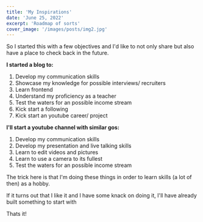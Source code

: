 ```yaml
---
title: 'My Inspirations'
date: 'June 25, 2022'
excerpt: 'Roadmap of sorts'
cover_image: '/images/posts/img2.jpg'
---
```


So I started this with a few objectives and I'd like to not only share but also have a place to check back in the future.

**I started a blog to:**

1. Develop my communication skills
2. Showcase my knowledge for possible interviews/ recruiters
3. Learn frontend
4. Understand my proficiency as a teacher
5. Test the waters for an possible income stream
6. Kick start a following
7. Kick start an youtube career/ project

**I'll start a youtube channel with similar gos:**

1. Develop my communication skills
2. Develop my presentation and live talking skills
3. Learn to edit videos and pictures
4. Learn to use a camera to its fullest
5. Test the waters for an possible income stream

The trick here is that I'm doing these things in order to learn skills (a lot of then) as a hobby.

If it turns out that I like it and I have some knack on doing it, I'll have already built something to start with

Thats it!